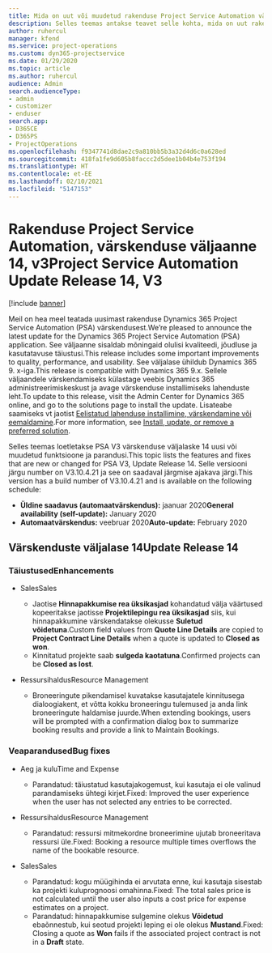 ```yaml
---
title: Mida on uut või muudetud rakenduse Project Service Automation värskenduse väljaandes 14, V3
description: Selles teemas antakse teavet selle kohta, mida on uut rakenduse Project Service Automation värskenduse väljaandes 14, v3.
author: ruhercul
manager: kfend
ms.service: project-operations
ms.custom: dyn365-projectservice
ms.date: 01/29/2020
ms.topic: article
ms.author: ruhercul
audience: Admin
search.audienceType:
- admin
- customizer
- enduser
search.app:
- D365CE
- D365PS
- ProjectOperations
ms.openlocfilehash: f9347741d8dae2c9a810bb5b3a32d4d6c0a628ed
ms.sourcegitcommit: 418fa1fe9d605b8faccc2d5dee1b04b4e753f194
ms.translationtype: HT
ms.contentlocale: et-EE
ms.lasthandoff: 02/10/2021
ms.locfileid: "5147153"
---
```

# <a name="project-service-automation-update-release-14-v3"></a><span data-ttu-id="a3c35-103">Rakenduse Project Service Automation, värskenduse väljaanne 14, v3</span><span class="sxs-lookup"><span data-stu-id="a3c35-103">Project Service Automation Update Release 14, V3</span></span>

[!include [banner](../includes/psa-now-project-operations.md)]

<span data-ttu-id="a3c35-104">Meil on hea meel teatada uusimast rakenduse Dynamics 365 Project Service Automation (PSA) värskendusest.</span><span class="sxs-lookup"><span data-stu-id="a3c35-104">We’re pleased to announce the latest update for the Dynamics 365 Project Service Automation (PSA) application.</span></span> <span data-ttu-id="a3c35-105">See väljaanne sisaldab mõningaid olulisi kvaliteedi, jõudluse ja kasutatavuse täiustusi.</span><span class="sxs-lookup"><span data-stu-id="a3c35-105">This release includes some important improvements to quality, performance, and usability.</span></span> <span data-ttu-id="a3c35-106">See väljalase ühildub Dynamics 365 9. x-iga.</span><span class="sxs-lookup"><span data-stu-id="a3c35-106">This release is compatible with Dynamics 365 9.x.</span></span> <span data-ttu-id="a3c35-107">Sellele väljaandele värskendamiseks külastage veebis Dynamics 365 administreerimiskeskust ja avage värskenduse installimiseks lahenduste leht.</span><span class="sxs-lookup"><span data-stu-id="a3c35-107">To update to this release, visit the Admin Center for Dynamics 365 online, and go to the solutions page to install the update.</span></span> <span data-ttu-id="a3c35-108">Lisateabe saamiseks vt jaotist [Eelistatud lahenduse installimine, värskendamine või eemaldamine](https://docs.microsoft.com/power-platform/admin/install-remove-preferred-solution).</span><span class="sxs-lookup"><span data-stu-id="a3c35-108">For more information, see [Install, update, or remove a preferred solution](https://docs.microsoft.com/power-platform/admin/install-remove-preferred-solution).</span></span>

<span data-ttu-id="a3c35-109">Selles teemas loetletakse PSA V3 värskenduse väljalaske 14 uusi või muudetud funktsioone ja parandusi.</span><span class="sxs-lookup"><span data-stu-id="a3c35-109">This topic lists the features and fixes that are new or changed for PSA V3, Update Release 14.</span></span> <span data-ttu-id="a3c35-110">Selle versiooni järgu number on V3.10.4.21 ja see on saadaval järgmise ajakava järgi.</span><span class="sxs-lookup"><span data-stu-id="a3c35-110">This version has a build number of V3.10.4.21 and is available on the following schedule:</span></span>

- <span data-ttu-id="a3c35-111">**Üldine saadavus (automaatvärskendus):** jaanuar 2020</span><span class="sxs-lookup"><span data-stu-id="a3c35-111">**General availability (self-update):** January 2020</span></span>
- <span data-ttu-id="a3c35-112">**Automaatvärskendus:** veebruar 2020</span><span class="sxs-lookup"><span data-stu-id="a3c35-112">**Auto-update:** February 2020</span></span>

## <a name="update-release-14"></a><span data-ttu-id="a3c35-113">Värskenduste väljalase 14</span><span class="sxs-lookup"><span data-stu-id="a3c35-113">Update Release 14</span></span>

### <a name="enhancements"></a><span data-ttu-id="a3c35-114">Täiustused</span><span class="sxs-lookup"><span data-stu-id="a3c35-114">Enhancements</span></span>

- <span data-ttu-id="a3c35-115">Sales</span><span class="sxs-lookup"><span data-stu-id="a3c35-115">Sales</span></span>

     - <span data-ttu-id="a3c35-116">Jaotise **Hinnapakkumise rea üksikasjad** kohandatud välja väärtused kopeeritakse jaotisse **Projektilepingu rea üksikasjad** siis, kui hinnapakkumine värskendatakse olekusse **Suletud võidetuna**.</span><span class="sxs-lookup"><span data-stu-id="a3c35-116">Custom field values from **Quote Line Details** are copied to **Project Contract Line Details** when a quote is updated to **Closed as won**.</span></span>
     - <span data-ttu-id="a3c35-117">Kinnitatud projekte saab **sulgeda kaotatuna**.</span><span class="sxs-lookup"><span data-stu-id="a3c35-117">Confirmed projects can be **Closed as lost**.</span></span>

- <span data-ttu-id="a3c35-118">Ressursihaldus</span><span class="sxs-lookup"><span data-stu-id="a3c35-118">Resource Management</span></span>

     - <span data-ttu-id="a3c35-119">Broneeringute pikendamisel kuvatakse kasutajatele kinnitusega dialoogiakent, et võtta kokku broneeringu tulemused ja anda link broneeringute haldamise juurde.</span><span class="sxs-lookup"><span data-stu-id="a3c35-119">When extending bookings, users will be prompted with a confirmation dialog box to summarize booking results and provide a link to Maintain Bookings.</span></span>


### <a name="bug-fixes"></a><span data-ttu-id="a3c35-120">Veaparandused</span><span class="sxs-lookup"><span data-stu-id="a3c35-120">Bug fixes</span></span>

- <span data-ttu-id="a3c35-121">Aeg ja kulu</span><span class="sxs-lookup"><span data-stu-id="a3c35-121">Time and Expense</span></span>

     - <span data-ttu-id="a3c35-122">Parandatud: täiustatud kasutajakogemust, kui kasutaja ei ole valinud parandamiseks ühtegi kirjet.</span><span class="sxs-lookup"><span data-stu-id="a3c35-122">Fixed: Improved the user experience when the user has not selected any entries to be corrected.</span></span>

- <span data-ttu-id="a3c35-123">Ressursihaldus</span><span class="sxs-lookup"><span data-stu-id="a3c35-123">Resource Management</span></span>

     - <span data-ttu-id="a3c35-124">Parandatud: ressursi mitmekordne broneerimine ujutab broneeritava ressursi üle.</span><span class="sxs-lookup"><span data-stu-id="a3c35-124">Fixed: Booking a resource multiple times overflows the name of the bookable resource.</span></span>

- <span data-ttu-id="a3c35-125">Sales</span><span class="sxs-lookup"><span data-stu-id="a3c35-125">Sales</span></span>

     - <span data-ttu-id="a3c35-126">Parandatud: kogu müügihinda ei arvutata enne, kui kasutaja sisestab ka projekti kuluprognoosi omahinna.</span><span class="sxs-lookup"><span data-stu-id="a3c35-126">Fixed: The total sales price is not calculated until the user also inputs a cost price for expense estimates on a project.</span></span>
     - <span data-ttu-id="a3c35-127">Parandatud: hinnapakkumise sulgemine olekus **Võidetud** ebaõnnestub, kui seotud projekti leping ei ole olekus **Mustand**.</span><span class="sxs-lookup"><span data-stu-id="a3c35-127">Fixed: Closing a quote as **Won** fails if the associated project contract is not in a **Draft** state.</span></span>

